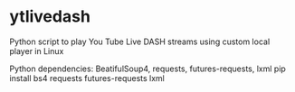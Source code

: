 # ytlivedash
Python script to play You Tube Live DASH streams using custom local player in Linux

Python dependencies: BeatifulSoup4, requests, futures-requests, lxml
pip install bs4 requests futures-requests lxml
